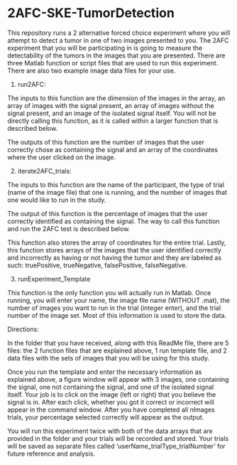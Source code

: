 # 2AFC-SKE-TumorDetection

This repository runs a 2 alternative forced choice experiment where you will attempt to detect a tumor in one of two images presented to you. The 2AFC experiment that you will be participating in is going to measure the detectability of the tumors in the images that you are presented. There are three Matlab function or script files that are used to run this experiment. There are also two example image data files for your use. 

1. run2AFC:

The inputs to this function are the dimension of the images in the array, an array of images with the signal present, an array of images without the signal present, and an image of the isolated signal itself. You will not be directly calling this function, as it is called within a larger function that is described below. 

The outputs of this function are the number of images that the user correctly chose as containing the signal and an array of the coordinates where the user clicked on the image. 


2. iterate2AFC_trials:

The inputs to this function are the name of the participant, the type of trial (name of the image file) that one is running, and the number of images that one would like to run in the study. 

The output of this function is the percentage of images that the user correctly identified as containing the signal. The way to call this function and run the 2AFC test is described below. 

This function also stores the array of coordinates for the entire trial. Lastly, this function stores arrays of the images that the user identified correctly and incorrectly as having or not having the tumor and they are labeled as such: truePositive, trueNegative, falsePositive, falseNegative.

3. runExperiment_Template

This function is the only function you will actually run in Matlab. Once running, you will enter your name, the image file name (WITHOUT .mat), the number of images you want to run in the trial (integer enter), and the trial number of the image set. Most of this information is used to store the data.


Directions: 

In the folder that you have received, along with this ReadMe file, there are 5 files: the 2 function files that are explained above, 1 run template file, and 2 data files with the sets of images that you will be using for this study.

Once you run the template and enter the necessary information as explained above, a figure window will appear with 3 images, one containing the signal, one not containing the signal, and one of the isolated signal itself. Your job is to click on the image (left or right) that you believe the signal is in. After each click, whether you got it correct or incorrect will appear in the command window. After you have completed all nImages trials, your percentage selected correctly will appear as the output.

You will run this experiment twice with both of the data arrays that are provided in the folder and your trials will be recorded and stored. Your trials will be saved as separate files called ‘userName_trialType_trialNumber’ for future reference and analysis. 
